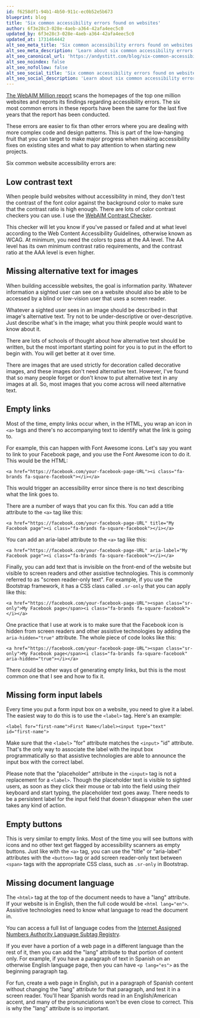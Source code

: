 ```yaml
---
id: f6258df1-94b1-4b50-911c-ec0b52e5b673
blueprint: blog
title: 'Six common accessibility errors found on websites'
author: 6f3e28c3-028e-4aeb-a364-42afa4eec5c0
updated_by: 6f3e28c3-028e-4aeb-a364-42afa4eec5c0
updated_at: 1731464442
alt_seo_meta_title: 'Six common accessibility errors found on websites'
alt_seo_meta_description: 'Learn about six common accessibility errors that are found on websites and how to fix them.'
alt_seo_canonical_url: 'https://andystitt.com/blog/six-common-accessibility-errors-found-on-websites/'
alt_seo_noindex: false
alt_seo_nofollow: false
alt_seo_social_title: 'Six common accessibility errors found on websites'
alt_seo_social_description: 'Learn about six common accessibility errors that are found on websites and how to fix them.'
---
```

[The WebAIM Million report](https://webaim.org/projects/million/) scans the homepages of the top one million websites and reports its findings regarding accessibility errors. The six most common errors in these reports have been the same for the last five years that the report has been conducted.

These errors are easier to fix than other errors where you are dealing with more complex code and design patterns. This is part of the low-hanging fruit that you can target to make major progress when making accessibility fixes on existing sites and what to pay attention to when starting new projects.

Six common website accessibility errors are:

## Low contrast text

When people build websites without accessibility in mind, they don't test the contrast of the font color against the background color to make sure that the contrast ratio is high enough. There are lots of color contrast checkers you can use. I use the [WebAIM Contrast Checker](https://webaim.org/resources/contrastchecker/).

This checker will let you know if you've passed or failed and at what level according to the Web Content Accessibility Guidelines, otherwise known as WCAG. At minimum, you need the colors to pass at the AA level. The AA level has its own minimum contrast ratio requirements, and the contrast ratio at the AAA level is even higher.

## Missing alternative text for images

When building accessible websites, the goal is information parity. Whatever information a sighted user can see on a website should also be able to be accessed by a blind or low-vision user that uses a screen reader.

Whatever a sighted user sees in an image should be described in that image's alternative text. Try not to be under-descriptive or over-descriptive. Just describe what's in the image; what you think people would want to know about it.

There are lots of schools of thought about how alternative text should be written, but the most important starting point for you is to put in the effort to begin with. You will get better at it over time.

There are images that are used strictly for decoration called decorative images, and these images don't need alternative text. However, I've found that so many people forget or don't know to put alternative text in any images at all. So, most images that you come across will need alternative text.

## Empty links

Most of the time, empty links occur when, in the HTML, you wrap an icon in `<a>` tags and there's no accompanying text to identify what the link is going to. 

For example, this can happen with Font Awesome icons. Let's say you want to link to your Facebook page, and you use the Font Awesome icon to do it. This would be the HTML:

`<a href="https://facebook.com/your-facebook-page-URL"><i class="fa-brands fa-square-facebook"></i></a>`

This would trigger an accessibility error since there is no text describing what the link goes to.

There are a number of ways that you can fix this. You can add a title attribute to the `<a>` tag like this:

`<a href="https://facebook.com/your-facebook-page-URL" title="My Facebook page"><i class="fa-brands fa-square-facebook"></i></a>`

You can add an aria-label attribute to the `<a>` tag like this:

`<a href="https://facebook.com/your-facebook-page-URL" aria-label="My Facebook page"><i class="fa-brands fa-square-facebook"></i></a>`

Finally, you can add text that is invisible on the front-end of the website but visible to screen readers and other assistive technologies. This is commonly referred to as "screen reader-only text". For example, if you use the Bootstrap framework, it has a CSS class called `.sr-only` that you can apply like this:

`<a href="https://facebook.com/your-facebook-page-URL"><span class="sr-only">My Facebook page</span><i class="fa-brands fa-square-facebook"></i></a>`

One practice that I use at work is to make sure that the Facebook icon is hidden from screen readers and other assistive technologies by adding the `aria-hidden="true"` attribute. The whole piece of code looks like this:

`<a href="https://facebook.com/your-facebook-page-URL"><span class="sr-only">My Facebook page</span><i class="fa-brands fa-square-facebook" aria-hidden="true"></i></a>`

There could be other ways of generating empty links, but this is the most common one that I see and how to fix it.

## Missing form input labels

Every time you put a form input box on a website, you need to give it a label. The easiest way to do this is to use the `<label>` tag. Here's an example:

`<label for="first-name">First Name</label><input type="text" id="first-name">`

Make sure that the `<label>` "for" attribute matches the `<input>` "id" attribute. That's the only way to associate the label with the input box programmatically so that assistive technologies are able to announce the input box with the correct label.

Please note that the "placeholder" attribute in the `<input>` tag is not a replacement for a `<label>`. Though the placeholder text is visible to sighted users, as soon as they click their mouse or tab into the field using their keyboard and start typing, the placeholder text goes away. There needs to be a persistent label for the input field that doesn't disappear when the user takes any kind of action.

## Empty buttons

This is very similar to empty links. Most of the time you will see buttons with icons and no other text get flagged by accessibility scanners as empty buttons. Just like with the `<a>` tag, you can use the "title" or "aria-label" attributes with the `<button>` tag or add screen reader-only text between `<span>` tags with the appropriate CSS class, such as `.sr-only` in Bootstrap.

## Missing document language

The `<html>` tag at the top of the document needs to have a "lang" attribute. If your website is in English, then the full code would be `<html lang="en">`. Assistive technologies need to know what language to read the document in.

You can access a full list of language codes from the [Internet Assigned Numbers Authority Language Subtag Registry](https://www.iana.org/assignments/language-subtag-registry/language-subtag-registry).

If you ever have a portion of a web page in a different language than the rest of it, then you can add the "lang" attribute to that portion of content only. For example, if you have a paragraph of text in Spanish on an otherwise English language page, then you can have `<p lang="es">` as the beginning paragraph tag.

For fun, create a web page in English, put in a paragraph of Spanish content without changing the "lang" attribute for that paragraph, and test it in a screen reader. You'll hear Spanish words read in an English/American accent, and many of the pronunciations won't be even close to correct. This is why the "lang" attribute is so important.